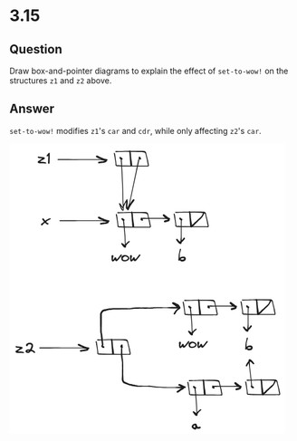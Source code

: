 # 3.15

## Question

Draw box-and-pointer diagrams to explain the effect of `set-to-wow!` on the structures `z1` and `z2` above.

## Answer

`set-to-wow!` modifies `z1`'s `car` and `cdr`, while only affecting `z2`'s `car`.

![3.15.png](3.15.png)

